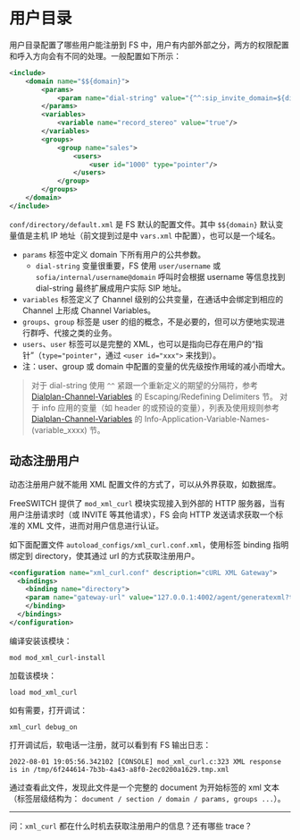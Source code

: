 # 用户目录

用户目录配置了哪些用户能注册到 FS 中，用户有内部外部之分，两方的权限配置和呼入方向会有不同的处理。一般配置如下所示：

```xml
<include>
    <domain name="$${domain}">
        <params>
            <param name="dial-string" value="{^^:sip_invite_domain=${dialed_domain}:presence_id=${dialed_user}@${dialed_domain}}${sofia_contact(*/${dialed_user}@${dialed_domain})},${verto_contact(${dialed_user}@${dialed_domain})}"/>
        </params>
        <variables>
            <variable name="record_stereo" value="true"/>
        </variables>
        <groups>
            <group name="sales">
                <users>
                    <user id="1000" type="pointer"/>
                </users>
            </group>
        </groups>
    </domain>
</include>
```

`conf/directory/default.xml` 是 FS 默认的配置文件。其中 `$${domain}` 默认变量值是主机 IP 地址（前文提到过是中 `vars.xml` 中配置），也可以是一个域名。

- `params` 标签中定义 domain 下所有用户的公共参数。
    - `dial-string` 变量很重要，FS 使用 `user/username` 或 `sofia/internal/username@domain` 呼叫时会根据 username 等信息找到 dial-string 最终扩展成用户实际 SIP 地址。
- `variables` 标签定义了 Channel 级别的公共变量，在通话中会绑定到相应的 Channel 上形成 Channel Variables。
- `groups`、`group` 标签是 user 的组的概念，不是必要的，但可以方便地实现进行群呼、代接之类的业务。
- `users`、`user` 标签可以是完整的 XML，也可以是指向已存在用户的“指针”（`type="pointer"`，通过 `<user id="xxx">` 来找到）。
- 注：user、group 或 domain 中配置的变量的优先级按作用域的减小而增大。

> 对于 dial-string
> 使用 `^^` 紧跟一个重新定义的期望的分隔符，参考 [Dialplan-Channel-Variables] 的 Escaping/Redefining Delimiters 节。
> 对于 info 应用的变量（如 header 的或预设的变量），列表及使用规则参考 [Dialplan-Channel-Variables] 的 Info-Application-Variable-Names-(variable_xxxx) 节。


[Dialplan-Channel-Variables]:https://freeswitch.org/confluence/display/FREESWITCH/Channel+Variables
[mod_dptools: info]:https://freeswitch.org/confluence/display/FREESWITCH/mod_dptools%3A+info

## 动态注册用户

动态注册用户就不能用 XML 配置文件的方式了，可以从外界获取，如数据库。

FreeSWITCH 提供了 `mod_xml_curl` 模块实现接入到外部的 HTTP 服务器，当有用户注册请求时（或 INVITE 等其他请求），FS 会向 HTTP 发送请求获取一个标准的 XML 文件，进而对用户信息进行认证。

如下面配置文件 `autoload_configs/xml_curl.conf.xml`，使用标签 binding 指明绑定到 directory，使其通过 url 的方式获取注册用户。

```xml
<configuration name="xml_curl.conf" description="cURL XML Gateway">
  <bindings>
    <binding name="directory">
	<param name="gateway-url" value="127.0.0.1:4002/agent/generatexml?timestamp=20170107230000" bindings="directory"/>
    </binding>
  </bindings>
</configuration>
```

编译安装该模块：
```
mod mod_xml_curl-install
```
加载该模块：
```
load mod_xml_curl
```
如有需要，打开调试：
```
xml_curl debug_on
```

打开调试后，软电话一注册，就可以看到有 FS 输出日志：
```
2022-08-01 19:05:56.342102 [CONSOLE] mod_xml_curl.c:323 XML response is in /tmp/6f244614-7b3b-4a43-a8f0-2ec0200a1629.tmp.xml
```
通过查看此文件，发现此文件是一个完整的 document 为开始标签的 xml 文本（标签层级结构为： `document / section / domain / params, groups ...`）。

---

问：`xml_curl` 都在什么时机去获取注册用户的信息？还有哪些 trace？
